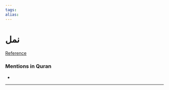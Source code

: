 ```yaml
---
tags: 
alias: 
---
```


# نمل

[Reference](https://corpus.quran.com/concept.jsp?id=ant)

### Mentions in Quran
- 

---

